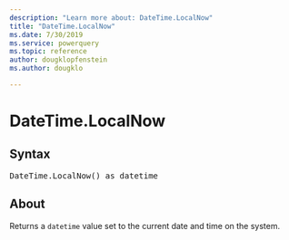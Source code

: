 ```yaml
---
description: "Learn more about: DateTime.LocalNow"
title: "DateTime.LocalNow"
ms.date: 7/30/2019
ms.service: powerquery
ms.topic: reference
author: dougklopfenstein
ms.author: dougklo

---
```

# DateTime.LocalNow

## Syntax

<pre>
DateTime.LocalNow() as datetime  
</pre>
  
## About  
Returns a `datetime` value set to the current date and time on the system.
